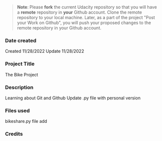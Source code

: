 >**Note**: Please **fork** the current Udacity repository so that you will have a **remote** repository in **your** Github account. Clone the remote repository to your local machine. Later, as a part of the project "Post your Work on Github", you will push your proposed changes to the remote repository in your Github account.

### Date created
Created 11/28/2022
Update 11/28/2022

### Project Title
The Bike Project

### Description
Learning about Git and Github
Update .py file with personal version

### Files used
bikeshare.py file add

### Credits
